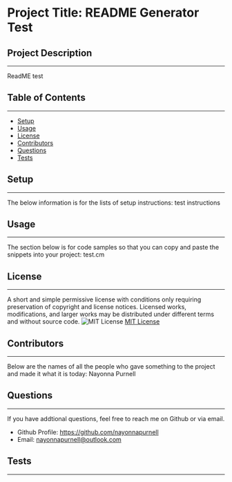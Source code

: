 
  # Project Title: README Generator Test
 
  ## Project Description
  ------
  ReadME test

  ## Table of Contents
  ------  
  - [Setup](#setup)
  - [Usage](#usage)
  - [License](#license)
  - [Contributors](#contributors)
  - [Questions](#questions)
  - [Tests](#tests)
  

  ## Setup 
  ------

  The below information is for the lists of setup instructions:  test instructions
  

  
  ## Usage 
  ------

  The section below is for code samples so that you can copy and paste the snippets into your project:  test.cm
  


  ## License
  ------

  A short and simple permissive license with conditions only requiring preservation of copyright and license notices. Licensed works, modifications, and larger works may be distributed under different terms and without source code.  ![MIT License](https://img.shields.io/badge/license-MIT-brightgreen)  [MIT License](https://choosealicense.com/licenses/mit/)  

  
  ## Contributors
  ------

  Below are the names of all the people who gave something to the project and made it what it is today:
  Nayonna Purnell


  
  ## Questions
  ------

  If you have addtional questions, feel free to reach me on Github or via email.
  * Github Profile:  https://github.com/nayonnapurnell 
  * Email: nayonnapurnell@outlook.com
  

 
  ## Tests
  ------
  
